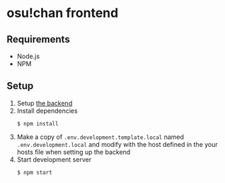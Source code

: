 # osu!chan frontend

## Requirements

- Node.js
- NPM

## Setup

1. Setup [the backend](https://github.com/Syriiin/osuchan-backend)
2. Install dependencies
    ```shell
    $ npm install
    ```
3. Make a copy of `.env.development.template.local` named `.env.development.local` and modify with the host defined in the your hosts file when setting up the backend
4. Start development server
    ```shell
    $ npm start
    ```
